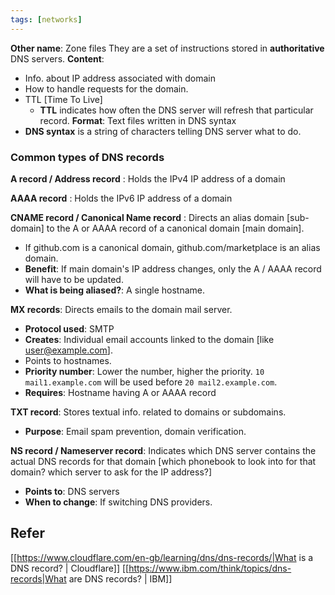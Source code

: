 ```yaml
---
tags: [networks]
---
```

**Other name**: Zone files
They are a set of instructions stored in **authoritative** DNS servers.
**Content**:
- Info. about IP address associated with domain
- How to handle requests for the domain.
- TTL [Time To Live]
	- **TTL** indicates how often the DNS server will refresh that particular record.
**Format**: Text files written in DNS syntax
- **DNS syntax** is a string of characters telling DNS server what to do.

### Common types of DNS records

**A record / Address record** : Holds the IPv4 IP address of a domain

**AAAA record** : Holds the IPv6 IP address of a domain

**CNAME record / Canonical Name record** : Directs an alias domain [sub-domain] to the A or AAAA record of a canonical domain [main domain].
- If github.com is a canonical domain, github.com/marketplace is an alias domain.
- **Benefit**: If main domain's IP address changes, only the A / AAAA record will have to be updated.
- **What is being aliased?**: A single hostname.

**MX records**: Directs emails to the domain mail server.
- **Protocol used**: SMTP
- **Creates**: Individual email accounts linked to the domain [like user@example.com].
- Points to hostnames.
- **Priority number**: Lower the number, higher the priority. ``10 mail1.example.com`` will be used before ``20 mail2.example.com``.
- **Requires**: Hostname having A or AAAA record

**TXT record**: Stores textual info. related to domains or subdomains.
- **Purpose**: Email spam prevention, domain verification.

**NS record / Nameserver record**: Indicates which DNS server contains the actual DNS records for that domain [which phonebook to look into for that domain? which server to ask for the IP address?]
- **Points to**: DNS servers
- **When to change**: If switching DNS providers.

## Refer
[[https://www.cloudflare.com/en-gb/learning/dns/dns-records/|What is a DNS record? | Cloudflare]]
[[https://www.ibm.com/think/topics/dns-records|What are DNS records? | IBM]]